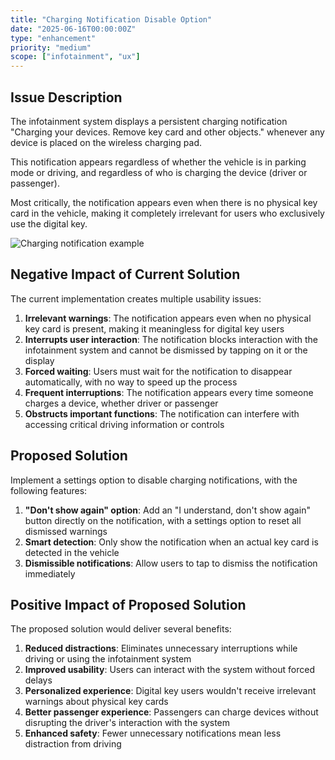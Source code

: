 ```yaml
---
title: "Charging Notification Disable Option"
date: "2025-06-16T00:00:00Z"
type: "enhancement"
priority: "medium"
scope: ["infotainment", "ux"]
---
```


## Issue Description

The infotainment system displays a persistent charging notification "Charging your devices. Remove key card and other objects." whenever any device is placed on the wireless charging pad.

This notification appears regardless of whether the vehicle is in parking mode or driving, and regardless of who is charging the device (driver or passenger).

Most critically, the notification appears even when there is no physical key card in the vehicle, making it completely irrelevant for users who exclusively use the digital key.

![Charging notification example](/issues/42-1.jpeg)

## Negative Impact of Current Solution

The current implementation creates multiple usability issues:

1. **Irrelevant warnings**: The notification appears even when no physical key card is present, making it meaningless for digital key users
2. **Interrupts user interaction**: The notification blocks interaction with the infotainment system and cannot be dismissed by tapping on it or the display
3. **Forced waiting**: Users must wait for the notification to disappear automatically, with no way to speed up the process
4. **Frequent interruptions**: The notification appears every time someone charges a device, whether driver or passenger
5. **Obstructs important functions**: The notification can interfere with accessing critical driving information or controls

## Proposed Solution

Implement a settings option to disable charging notifications, with the following features:

1. **"Don't show again" option**: Add an "I understand, don't show again" button directly on the notification, with a settings option to reset all dismissed warnings
2. **Smart detection**: Only show the notification when an actual key card is detected in the vehicle
3. **Dismissible notifications**: Allow users to tap to dismiss the notification immediately

## Positive Impact of Proposed Solution

The proposed solution would deliver several benefits:

1. **Reduced distractions**: Eliminates unnecessary interruptions while driving or using the infotainment system
2. **Improved usability**: Users can interact with the system without forced delays
3. **Personalized experience**: Digital key users wouldn't receive irrelevant warnings about physical key cards
4. **Better passenger experience**: Passengers can charge devices without disrupting the driver's interaction with the system
5. **Enhanced safety**: Fewer unnecessary notifications mean less distraction from driving
